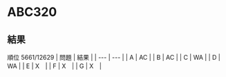 # ABC320
## 結果
順位 5661/12629
| 問題 | 結果 |
| --- | --- |
| A | AC |
| B | AC |
| C | WA |
| D | WA |
| E | X　|
| F | X　|
| G | X　|
